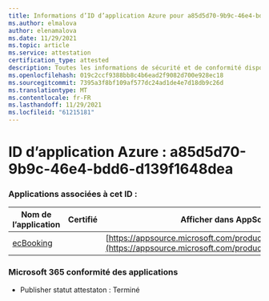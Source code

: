 ```yaml
---
title: Informations d’ID d’application Azure pour a85d5d70-9b9c-46e4-bdd6-d139f1648dea
ms.author: elmalova
author: elenamalova
ms.date: 11/29/2021
ms.topic: article
ms.service: attestation
certification_type: attested
description: Toutes les informations de sécurité et de conformité disponibles pour a85d5d70-9b9c-46e4-bdd6-d139f1648dea.
ms.openlocfilehash: 019c2ccf9388bb8c4b6ead2f9082d700e928ec18
ms.sourcegitcommit: 7395a3f8bf109af577dc24ad1de4e7d18db9c26d
ms.translationtype: MT
ms.contentlocale: fr-FR
ms.lasthandoff: 11/29/2021
ms.locfileid: "61215181"
---
```

# <a name="azure-app-id-a85d5d70-9b9c-46e4-bdd6-d139f1648dea"></a>ID d’application Azure : a85d5d70-9b9c-46e4-bdd6-d139f1648dea


### <a name="apps-associated-with-this-id"></a>Applications associées à cet ID :
| **Nom de l’application** | **Certifié** | **Afficher dans AppSource** |
|--------------|---------------|-----------------------|
| [ecBooking](https://docs.microsoft.com/microsoft-365-app-certification/forward/WA200002096) |  | [https://appsource.microsoft.com/product/office/WA200002096](https://appsource.microsoft.com/product/office/WA200002096) |

### <a name="microsoft-365-app-compliance-status"></a>Microsoft 365 conformité des applications
- Publisher statut attestaton : Terminé
